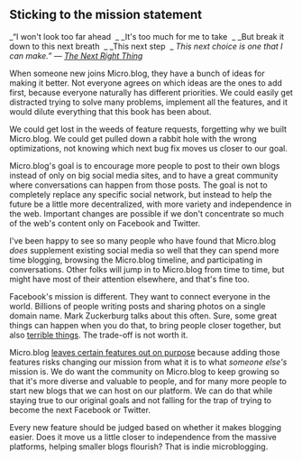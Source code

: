 ## Sticking to the mission statement

_“I won't look too far ahead  _
_It's too much for me to take  _
_But break it down to this next breath  _
_This next step  _
_This next choice is one that I can make.” — [The Next Right Thing][1]_

When someone new joins Micro.blog, they have a bunch of ideas for making it better. Not everyone agrees on which ideas are the ones to add first, because everyone naturally has different priorities. We could easily get distracted trying to solve many problems, implement all the features, and it would dilute everything that this book has been about.

We could get lost in the weeds of feature requests, forgetting why we built Micro.blog. We could get pulled down a rabbit hole with the wrong optimizations, not knowing which next bug fix moves us closer to our goal.

Micro.blog's goal is to encourage more people to post to their own blogs instead of only on big social media sites, and to have a great community where conversations can happen from those posts. The goal is not to completely replace any specific social network, but instead to help the future be a little more decentralized, with more variety and independence in the web. Important changes are possible if we don't concentrate so much of the web's content only on Facebook and Twitter.

I've been happy to see so many people who have found that Micro.blog _does_ supplement existing social media so well that they can spend more time blogging, browsing the Micro.blog timeline, and participating in conversations. Other folks will jump in to Micro.blog from time to time, but might have most of their attention elsewhere, and that's fine too.

Facebook's mission is different. They want to connect everyone in the world. Billions of people writing posts and sharing photos on a single domain name. Mark Zuckerburg talks about this often. Sure, some great things can happen when you do that, to bring people closer together, but also [terrible things][2]. The trade-off is not worth it.

Micro.blog [leaves certain features out on purpose][3] because adding those features risks changing our mission from what it is to what _someone else's_ mission is. We do want the community on Micro.blog to keep growing so that it's more diverse and valuable to people, and for many more people to start new blogs that we can host on our platform. We can do that while staying true to our original goals and not falling for the trap of trying to become the next Facebook or Twitter.

Every new feature should be judged based on whether it makes blogging easier. Does it move us a little closer to independence from the massive platforms, helping smaller blogs flourish? That is indie microblogging.

[1]:	https://embed.music.apple.com/us/album/the-next-right-thing/1487738280?i=1487738500
[2]:	https://www.manton.org/2019/06/19/facebook-content-moderators.html
[3]:	https://macgenie.micro.blog/2018/04/10/a-guide-to.html
